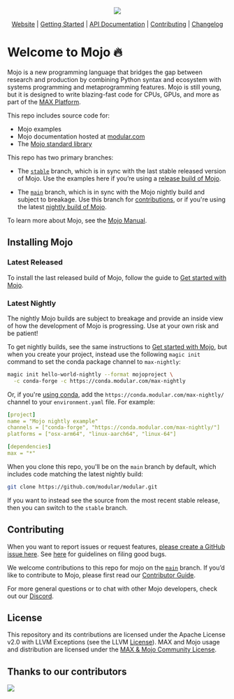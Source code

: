 <div align="center">
    <img src="https://modular-assets.s3.amazonaws.com/images/mojo_github_logo_bg.png">

  [Website][Mojo] | [Getting Started] | [API Documentation] | [Contributing] | [Changelog]
</div>

[Mojo]: https://www.modular.com/mojo/
[Getting Started]: https://docs.modular.com/mojo/manual/get-started/
[API Documentation]: https://docs.modular.com/mojo/lib
[Contributing]: ./CONTRIBUTING.md
[Changelog]: ./docs/changelog.md

# Welcome to Mojo 🔥

Mojo is a new programming language that bridges the gap between research
and production by combining Python syntax and ecosystem with systems
programming and metaprogramming features. Mojo is still young, but it is
designed to write blazing-fast code for CPUs, GPUs, and more as part of
the [MAX Platform](https://www.modular.com/max).

This repo includes source code for:

- Mojo examples
- Mojo documentation hosted at [modular.com](https://docs.modular.com/mojo/)
- The [Mojo standard library](https://docs.modular.com/mojo/lib)

This repo has two primary branches:

- The [`stable`](https://github.com/modular/modular/tree/stable) branch, which
is in sync with the last stable released version of Mojo. Use the examples
here if you’re using a [release build of Mojo](#latest-released).

- The [`main`](https://github.com/modular/modular/tree/main) branch, which
is in sync with the Mojo nightly build and subject to breakage. Use this branch
for [contributions](./CONTRIBUTING.md), or if you're using the latest
[nightly build of Mojo](#latest-nightly).

To learn more about Mojo, see the
[Mojo Manual](https://docs.modular.com/mojo/manual/).

## Installing Mojo

### Latest Released

To install the last released build of Mojo, follow the guide to
[Get started with Mojo](https://docs.modular.com/mojo/manual/get-started).

### Latest Nightly

The nightly Mojo builds are subject to breakage and provide an inside
view of how the development of Mojo is progressing.  Use at your own risk
and be patient!

To get nightly builds, see the same instructions to [Get started with
Mojo](https://docs.modular.com/mojo/manual/get-started), but when you create
your project, instead use the following `magic init` command to set the
conda package channel to `max-nightly`:

```bash
magic init hello-world-nightly --format mojoproject \
  -c conda-forge -c https://conda.modular.com/max-nightly
```

Or, if you're [using conda](https://docs.modular.com/magic/conda), add the
`https://conda.modular.com/max-nightly/` channel to your `environment.yaml`
file. For example:

```yaml
[project]
name = "Mojo nightly example"
channels = ["conda-forge", "https://conda.modular.com/max-nightly/"]
platforms = ["osx-arm64", "linux-aarch64", "linux-64"]

[dependencies]
max = "*"
```

When you clone this repo, you'll be on the `main` branch by default,
which includes code matching the latest nightly build:

```bash
git clone https://github.com/modular/modular.git
```

If you want to instead see the source from the most recent stable
release, then you can switch to the `stable` branch.

## Contributing

When you want to report issues or request features, [please create a GitHub
issue here](https://github.com/modular/modular/issues).
See [here](./CONTRIBUTING.md) for guidelines on filing good bugs.

We welcome contributions to this repo for mojo on the
[`main`](https://github.com/modular/modular/tree/main)
branch. If you’d like to contribute to Mojo, please first read our [Contributor
Guide](https://github.com/modular/modular/blob/main/mojo/CONTRIBUTING.md).

For more general questions or to chat with other Mojo developers, check out our
[Discord](https://discord.gg/modular).

## License

This repository and its contributions are licensed under the Apache License v2.0
with LLVM Exceptions (see the LLVM [License](https://llvm.org/LICENSE.txt)).
MAX and Mojo usage and distribution are licensed under the
[MAX & Mojo Community License](https://www.modular.com/legal/max-mojo-license).

## Thanks to our contributors

<a href="https://github.com/modular/modular/graphs/contributors">
  <img src="https://contrib.rocks/image?repo=modular/max" />
</a>
